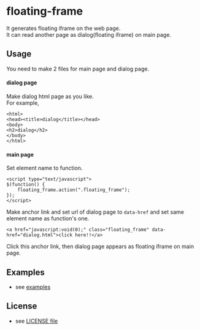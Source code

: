 # floating-frame
It generates floating iframe on the web page.  
It can read another page as dialog(floating iframe) on main page.

## Usage
You need to make 2 files for main page and dialog page.  

#### dialog page  
Make dialog html page as you like.  
For example,
```
<html>
<head><title>dialog</title></head>
<body>
<h2>dialog</h2>
</body>
</html>
```

#### main page  
Set element name to function.  
```
<script type="text/javascript">
$(function() {
    floating_frame.action(".floating_frame");
});
</script>
```
  
Make anchor link and set url of dialog page to `data-href` and set same element name as function's one.  
```
<a href="javascript:void(0);" class="floating_frame" data-href="dialog.html">click here!!</a>
```
  
Click this anchor link, then dialog page appears as floating iframe on main page.


## Examples
- see [examples](https://github.com/Esfahan/floating-frame/tree/master/examples)

## License
- see [LICENSE file](https://github.com/Esfahan/floating-frame/blob/master/LICENSE)

